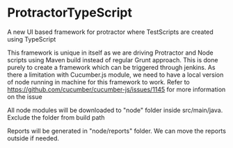 # ProtractorTypeScript
A new UI based framework for protractor where TestScripts are created using TypeScript

This framework is unique in itself as we are driving Protractor and Node scripts using Maven build instead of regular Grunt approach. This is done purely to create a framework which can be triggered through jenkins. 
As there a limitation with Cucumber.js module, we need to have a local version of node running in machine for this framework to work. Refer to https://github.com/cucumber/cucumber-js/issues/1145 for more information on the issue


All node modules will be downloaded to "node" folder inside src/main/java. Exclude the folder from build path

Reports will be generated in "node/reports" folder. We can move the reports outside if needed.
